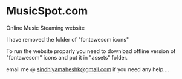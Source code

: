 # MusicSpot.com
Online Music Steaming website 

I have removed the folder of "fontawesom icons"

To run the website proparly you need to download offline version of "fontawesom" icons and put it in "assets" folder.

email me @ sindhiyamaheshk@gmail.com if you need any help....
